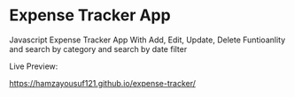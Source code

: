 # Expense Tracker App
Javascript Expense Tracker App With Add, Edit, Update, Delete Funtioanlity and search by category and search by date filter

Live Preview:

https://hamzayousuf121.github.io/expense-tracker/
